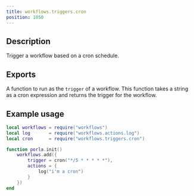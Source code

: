 ```yaml
---
title: workflows.triggers.cron
position: 1050
---
```


## Description

Trigger a workflow based on a cron schedule.

## Exports

A function to run as the `trigger` of a workflow. This function takes a string
as a cron expression and returns the trigger for the workflow.

## Example usage

```lua
local workflows = require("workflows")
local log       = require("workflows.actions.log")
local cron      = require("workflows.triggers.cron")

function porla.init()
    workflows.add({
        trigger = cron("*/5 * * * * *"),
        actions = {
            log("i'm a cron")
        }
    })
end
```
